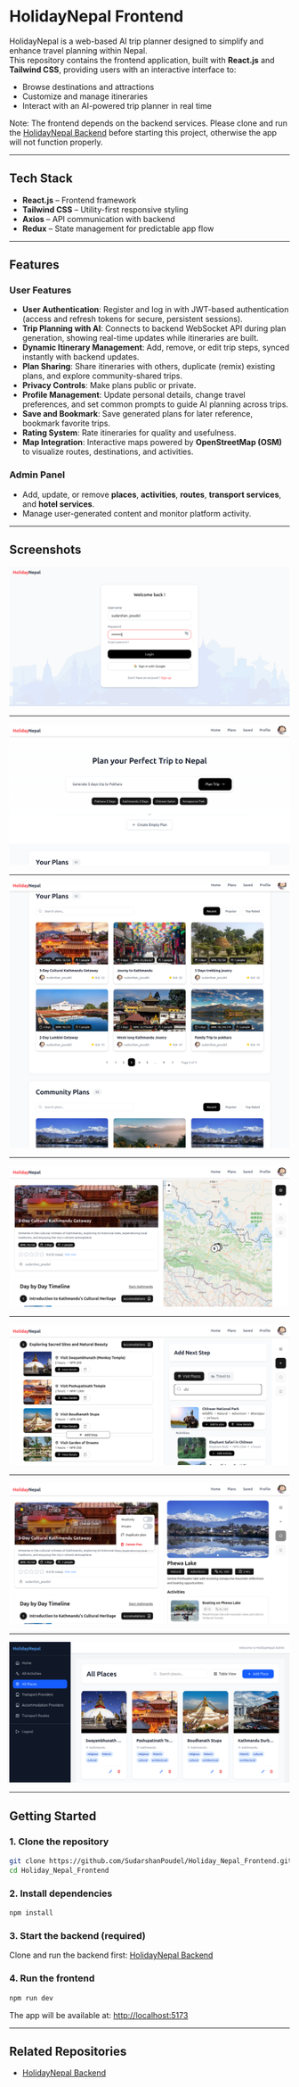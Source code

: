 # HolidayNepal Frontend

HolidayNepal is a web-based AI trip planner designed to simplify and enhance travel planning within Nepal.  
This repository contains the frontend application, built with **React.js** and **Tailwind CSS**, providing users with an interactive interface to:

- Browse destinations and attractions  
- Customize and manage itineraries  
- Interact with an AI-powered trip planner in real time  

Note: The frontend depends on the backend services. Please clone and run the [HolidayNepal Backend](https://github.com/SudarshanPoudel/Holiday_Nepal_Backend) before starting this project, otherwise the app will not function properly.  

---

## Tech Stack

- **React.js** – Frontend framework  
- **Tailwind CSS** – Utility-first responsive styling  
- **Axios** – API communication with backend  
- **Redux** – State management for predictable app flow  

---

## Features

### User Features
- **User Authentication**: Register and log in with JWT-based authentication (access and refresh tokens for secure, persistent sessions).  
- **Trip Planning with AI**: Connects to backend WebSocket API during plan generation, showing real-time updates while itineraries are built.  
- **Dynamic Itinerary Management**: Add, remove, or edit trip steps, synced instantly with backend updates.  
- **Plan Sharing**: Share itineraries with others, duplicate (remix) existing plans, and explore community-shared trips.  
- **Privacy Controls**: Make plans public or private.  
- **Profile Management**: Update personal details, change travel preferences, and set common prompts to guide AI planning across trips.  
- **Save and Bookmark**: Save generated plans for later reference, bookmark favorite trips.  
- **Rating System**: Rate itineraries for quality and usefulness.  
- **Map Integration**: Interactive maps powered by **OpenStreetMap (OSM)** to visualize routes, destinations, and activities.  

### Admin Panel
- Add, update, or remove **places**, **activities**, **routes**, **transport services**, and **hotel services**.  
- Manage user-generated content and monitor platform activity.  

---

## Screenshots

![image](./screenshots/ss-1.png)

---

![image](./screenshots/ss-2.png)

---

![image](./screenshots/ss-3.png)

---

![image](./screenshots/ss-4.png)

---

![image](./screenshots/ss-5.png)

---

![image](./screenshots/ss-6.png)

---

![image](./screenshots/ss-7.png)

---

## Getting Started

### 1. Clone the repository
```bash
git clone https://github.com/SudarshanPoudel/Holiday_Nepal_Frontend.git
cd Holiday_Nepal_Frontend
```

### 2. Install dependencies

```bash
npm install
```

### 3. Start the backend (required)

Clone and run the backend first:
[HolidayNepal Backend](https://github.com/SudarshanPoudel/Holiday_Nepal_Backend)

### 4. Run the frontend

```bash
npm run dev
```

The app will be available at:
[http://localhost:5173](http://localhost:5173)


---

## Related Repositories

* [HolidayNepal Backend](https://github.com/SudarshanPoudel/Holiday_Nepal_Backend)